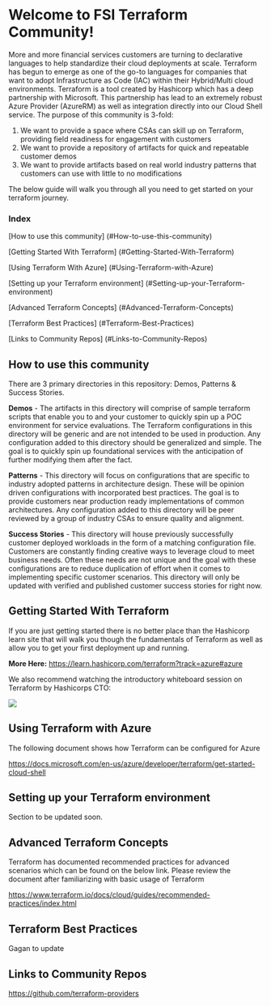 # Welcome to FSI Terraform Community!

More and more financial services customers are turning to declarative languages to help standardize their cloud deployments at scale. Terraform has begun to emerge as one of the go-to languages for companies that want to adopt Infrastructure as Code (IAC) within their Hybrid/Multi cloud environments. Terraform is a tool created by Hashicorp which has a deep partnership with Microsoft. This partnership has lead to an extremely robust Azure Provider (AzureRM) as well as integration directly into our Cloud Shell service. The purpose of this community is 3-fold:

1) We want to provide a space where CSAs can skill up on Terraform, providing field readiness for engagement with customers
2) We want to provide a repository of artifacts for quick and repeatable customer demos
3) We want to provide artifacts based on real world industry patterns that customers can use with little to no modifications

The below guide will walk you through all you need to get started on your terraform journey.

### Index
[How to use this community] (#How-to-use-this-community)

[Getting Started With Terraform] (#Getting-Started-With-Terraform)

[Using Terraform With Azure] (#Using-Terraform-with-Azure)

[Setting up your Terraform environment] (#Setting-up-your-Terraform-environment)

[Advanced Terraform Concepts] (#Advanced-Terraform-Concepts)

[Terraform Best Practices] (#Terraform-Best-Practices)

[Links to Community Repos] (#Links-to-Community-Repos)

## How to use this community
There are 3 primary directories in this repository: Demos, Patterns & Success Stories. 

**Demos** - The artifacts in this directory will comprise of sample terraform scripts that enable you to and your customer to quickly spin up a POC environment for service evaluations. The Terraform configurations in this directory will be generic and are not intended to be used in production. Any configuration added to this directory should be generalized and simple. The goal is to quickly spin up foundational services with the anticipation of further modifying them after the fact. 

**Patterns** - This directory will focus on configurations that are specific to industry adopted patterns in architecture design. These will be opinion driven configurations with incorporated best practices. The goal is to provide customers near production ready implementations of common architectures. Any configuration added to this directory will be peer reviewed by a group of industry CSAs to ensure quality and alignment.

**Success Stories** - This directory will house previously successfully customer deployed workloads in the form of a matching configuration file. Customers are constantly finding creative ways to leverage cloud to meet business needs. Often these needs are not unique and the goal with these configurations are to reduce duplication of effort when it comes to implementing specific customer scenarios. This directory will only be updated with verified and published customer success stories for right now. 

## Getting Started With Terraform
If you are just getting started there is no better place than the Hashicorp learn site that will walk you though the fundamentals of Terraform as well as allow you to get your first deployment up and running.

**More Here:** https://learn.hashicorp.com/terraform?track=azure#azure

We also recommend watching the introductory whiteboard session on Terraform by Hashicorps CTO:

[![](http://img.youtube.com/vi/h970ZBgKINg/0.jpg)](http://www.youtube.com/watch?v=h970ZBgKINg "Introduction to HashiCorp Terraform with Armon Dadgar")

## Using Terraform with Azure

The following document shows how Terraform can be configured for Azure

https://docs.microsoft.com/en-us/azure/developer/terraform/get-started-cloud-shell

## Setting up your Terraform environment

Section to be updated soon.
## Advanced Terraform Concepts

Terraform has documented recommended practices for advanced scenarios which can be found on the below link. Please review the document after familiarizing with basic usage of Terraform

https://www.terraform.io/docs/cloud/guides/recommended-practices/index.html

## Terraform Best Practices

Gagan to update

## Links to Community Repos

https://github.com/terraform-providers


